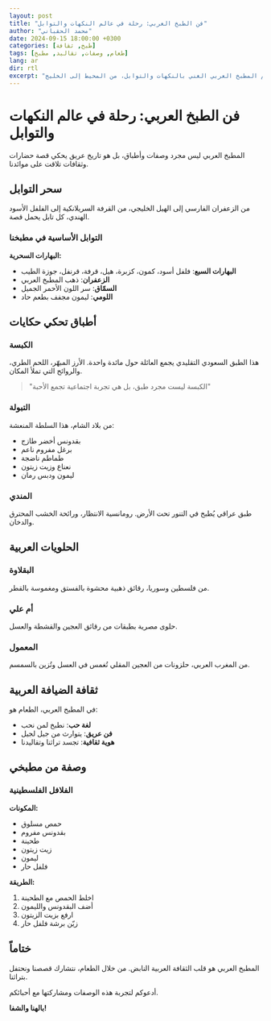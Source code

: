 ```yaml
---
layout: post
title: "فن الطبخ العربي: رحلة في عالم النكهات والتوابل"
author: "محمد الحقباني"
date: 2024-09-15 18:00:00 +0300
categories: [طبخ, ثقافة]
tags: [طعام, وصفات, تقاليد, مطبخ]
lang: ar
dir: rtl
excerpt: "استكشفوا معي عالم المطبخ العربي الغني بالنكهات والتوابل، من المحيط إلى الخليج."
---
```


# فن الطبخ العربي: رحلة في عالم النكهات والتوابل

المطبخ العربي ليس مجرد وصفات وأطباق، بل هو تاريخ عريق يحكي قصة حضارات وثقافات تلاقت على موائدنا.

## سحر التوابل

من الزعفران الفارسي إلى الهيل الخليجي، من القرفة السريلانكية إلى الفلفل الأسود الهندي، كل تابل يحمل قصة.

### التوابل الأساسية في مطبخنا

**البهارات السحرية:**
- **البهارات السبع**: فلفل أسود، كمون، كزبرة، هيل، قرفة، قرنفل، جوزة الطيب
- **الزعفران**: ذهب المطبخ العربي
- **السمّاق**: سر اللون الأحمر الجميل
- **اللومي**: ليمون مجفف بطعم حاد

## أطباق تحكي حكايات

### الكبسة

هذا الطبق السعودي التقليدي يجمع العائلة حول مائدة واحدة. الأرز المبهّر، اللحم الطري، والروائح التي تملأ المكان.

> "الكبسة ليست مجرد طبق، بل هي تجربة اجتماعية تجمع الأحبة"

### التبولة

من بلاد الشام، هذا السلطة المنعشة:
- بقدونس أخضر طازج
- برغل مفروم ناعم
- طماطم ناضجة
- نعناع وزيت زيتون
- ليمون ودبس رمان

### المندي

طبق عراقي يُطبخ في التنور تحت الأرض. رومانسية الانتظار، ورائحة الخشب المحترق والدخان.

## الحلويات العربية

### البقلاوة

من فلسطين وسوريا، رقائق ذهبية محشوة بالفستق ومغموسة بالقطر.

### أم علي

حلوى مصرية بطبقات من رقائق العجين والقشطة والعسل.

### المعمول

من المغرب العربي، حلزونات من العجين المقلي تُغمس في العسل وتُزين بالسمسم.

## ثقافة الضيافة العربية

في المطبخ العربي، الطعام هو:

- **لغة حب**: نطبخ لمن نحب
- **فن عريق**: يتوارث من جيل لجيل
- **هوية ثقافية**: تجسد تراثنا وتقاليدنا

## وصفة من مطبخي

### الفلافل الفلسطينية

**المكونات:**
- حمص مسلوق
- بقدونس مفروم
- طحينة
- زيت زيتون
- ليمون
- فلفل حار

**الطريقة:**
1. اخلط الحمص مع الطحينة
2. أضف البقدونس والليمون
3. ارفع بزيت الزيتون
4. زيّن برشة فلفل حار

## ختاماً

المطبخ العربي هو قلب الثقافة العربية النابض. من خلال الطعام، نتشارك قصصنا ونحتفل بتراثنا.

أدعوكم لتجربة هذه الوصفات ومشاركتها مع أحبائكم.

**بالهنا والشفا!**